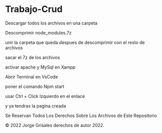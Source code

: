 # Trabajo-Crud

Descargar todos los archivos en una carpeta

Descomprimir node_modules.7z

unir la carpeta que queda despues de descomprimir con el resto de archivos 

sacar el 7z de los archivos 

activar apache y MySql en Xampp

Abrir Terminal en VsCode

poner el comando Npm start

usar Ctrl + Click Izquierdo en el enlace

y ya tendras la pagina creada



Se Reservan Todos Los Derechos Sobre Los Archivos de Este Repositorio

© 2022 Jorge Grisales derechos de autor 2022.


